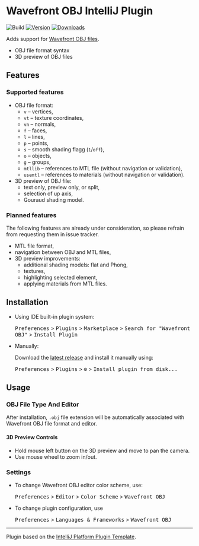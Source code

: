 # Wavefront OBJ IntelliJ Plugin

![Build][build_badge]
[![Version][jb_version_badge]][jb_plugin_page]
[![Downloads][jb_download_badge]][jb_plugin_page]

<!-- Plugin description -->
Adds support for [Wavefront OBJ files](https://en.wikipedia.org/wiki/Wavefront_.obj_file).

- OBJ file format syntax
- 3D preview of OBJ files
<!-- Plugin description end -->

## Features

### Supported features

- OBJ file format:
  - `v` – vertices,
  - `vt` – texture coordinates,
  - `vn` – normals,
  - `f` – faces,
  - `l` – lines,
  - `p` – points,
  - `s` – smooth shading flagg (`1`/`off`),
  - `o` – objects,
  - `g` – groups,
  - `mtllib` – references to MTL file (without navigation or validation),
  - `usemtl` – references to materials (without navigation or validation).
- 3D preview of OBJ file:
  - text only, preview only, or split,
  - selection of up axis,
  - Gouraud shading model.

### Planned features

The following features are already under consideration, so please refrain from requesting them in
issue tracker.

- MTL file format,
- navigation between OBJ and MTL files,
- 3D preview improvements:
  - additional shading models: flat and Phong,
  - textures,
  - highlighting selected element,
  - applying materials from MTL files.

## Installation

- Using IDE built-in plugin system:

  <kbd>Preferences</kbd> > <kbd>Plugins</kbd> > <kbd>Marketplace</kbd> >
  <kbd>Search for "Wavefront OBJ"</kbd> > <kbd>Install Plugin</kbd>

- Manually:

  Download the
  [latest release][latest_release]
  and install it manually using:
   
  <kbd>Preferences</kbd> > <kbd>Plugins</kbd> > <kbd>⚙️</kbd> >
  <kbd>Install plugin from disk...</kbd>

## Usage

### OBJ File Type And Editor

After installation, `.obj` file extension will be automatically associated with Wavefront OBJ
file format and editor.

#### 3D Preview Controls

- Hold mouse left button on the 3D preview and move to pan the camera.
- Use mouse wheel to zoom in/out.

### Settings

- To change Wavefront OBJ editor color scheme, use:

  <kbd>Preferences</kbd> > <kbd>Editor</kbd> > <kbd>Color Scheme</kbd> > <kbd>Wavefront OBJ</kbd>

- To change plugin configuration, use

  <kbd>Preferences</kbd> > <kbd>Languages & Frameworks</kbd> > <kbd>Wavefront OBJ</kbd>

---

Plugin based on the [IntelliJ Platform Plugin Template][template].

[build_badge]: https://github.com/sczerwinski/wavefront-obj-intellij-plugin/workflows/Build/badge.svg
[jb_version_badge]: https://img.shields.io/jetbrains/plugin/v/it.czerwinski.intellij.wavefront.svg
[jb_download_badge]: https://img.shields.io/jetbrains/plugin/d/it.czerwinski.intellij.wavefront.svg
[jb_plugin_page]: https://plugins.jetbrains.com/plugin/it.czerwinski.intellij.wavefront
[latest_release]: https://github.com/sczerwinski/wavefront-obj-intellij-plugin/releases/latest
[template]: https://github.com/JetBrains/intellij-platform-plugin-template
